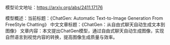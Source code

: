 模型论文地址：https://arxiv.org/abs/2411.17176

模型概述：当前标题：《ChatGen: Automatic Text-to-Image Generation From FreeStyle Chatting》
中文文章标题：《ChatGen：从自由式聊天自动生成文本到图像》
文章内容：本文提出ChatGen模型，通过自由式聊天自动生成图像，实现自然语言到视觉内容的转换，提高图像生成质量与效率。

